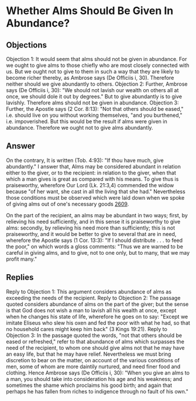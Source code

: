 # Whether Alms Should Be Given In Abundance?
## Objections
Objection 1: It would seem that alms should not be given in abundance. For we ought to give alms to those chiefly who are most closely connected with us. But we ought not to give to them in such a way that they are likely to become richer thereby, as Ambrose says (De Officiis i, 30). Therefore neither should we give abundantly to others.
Objection 2: Further, Ambrose says (De Officiis i, 30): "We should not lavish our wealth on others all at once, we should dole it out by degrees." But to give abundantly is to give lavishly. Therefore alms should not be given in abundance.
Objection 3: Further, the Apostle says (2 Cor. 8:13): "Not that others should be eased," i.e. should live on you without working themselves, "and you burthened," i.e. impoverished. But this would be the result if alms were given in abundance. Therefore we ought not to give alms abundantly.
## Answer
On the contrary, It is written (Tob. 4:93): "If thou have much, give abundantly."
I answer that, Alms may be considered abundant in relation either to the giver, or to the recipient: in relation to the giver, when that which a man gives is great as compared with his means. To give thus is praiseworthy, wherefore Our Lord (Lk. 21:3,4) commended the widow because "of her want, she cast in all the living that she had." Nevertheless those conditions must be observed which were laid down when we spoke of giving alms out of one's necessary goods [2609](A[9]).

On the part of the recipient, an alms may be abundant in two ways; first, by relieving his need sufficiently, and in this sense it is praiseworthy to give alms: secondly, by relieving his need more than sufficiently; this is not praiseworthy, and it would be better to give to several that are in need, wherefore the Apostle says (1 Cor. 13:3): "If I should distribute . . . to feed the poor," on which words a gloss comments: "Thus we are warned to be careful in giving alms, and to give, not to one only, but to many, that we may profit many."
## Replies
Reply to Objection 1: This argument considers abundance of alms as exceeding the needs of the recipient.
Reply to Objection 2: The passage quoted considers abundance of alms on the part of the giver; but the sense is that God does not wish a man to lavish all his wealth at once, except when he changes his state of life, wherefore he goes on to say: "Except we imitate Eliseus who slew his oxen and fed the poor with what he had, so that no household cares might keep him back" (3 Kings 19:21).
Reply to Objection 3: In the passage quoted the words, "not that others should be eased or refreshed," refer to that abundance of alms which surpasses the need of the recipient, to whom one should give alms not that he may have an easy life, but that he may have relief. Nevertheless we must bring discretion to bear on the matter, on account of the various conditions of men, some of whom are more daintily nurtured, and need finer food and clothing. Hence Ambrose says (De Officiis i, 30): "When you give an alms to a man, you should take into consideration his age and his weakness; and sometimes the shame which proclaims his good birth; and again that perhaps he has fallen from riches to indigence through no fault of his own."